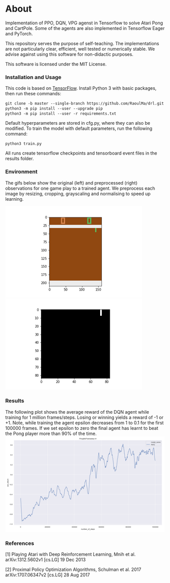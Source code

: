 # About
Implementation of PPO, DQN, VPG agenst in Tensorflow to solve Atari Pong and CartPole. 
Some of the agents are also implemented in Tensorflow Eager and PyTorch.

This repository serves the purpose of self-teaching. The implementations 
are not particularly clear, efficient, well tested or numerically stable. We advise 
against using this software for non-didactic purposes.

This software is licensed under the MIT License.

### Installation and Usage
This code is based on [TensorFlow](https://www.tensorflow.org/). Install Python 3 with basic 
packages, then run these commands: 
```Shell
git clone -b master --single-branch https://github.com/RaoulMa/drl.git
python3 -m pip install --user --upgrade pip
python3 -m pip install --user -r requirements.txt 
```

Default hyperparameters are stored in cfg.py, where they can also be modified. To train the model
with default parameters, run the following command:
```Shell
python3 train.py
```

All runs create tensorflow checkpoints and tensorboard event files in the results folder.

### Environment

The gifs below show the original (left) and preprocessed (right) observations for one game play to 
a trained agent. We preprocess each image by resizing, cropping, grayscaling and normalising
to speed up learning. 

![](images/pong_not_preprocessed.gif)![](images/pong_preprocessed.gif)


### Results
The following plot shows the average reward of the DQN agent while training for 1 million frames/steps. 
Losing or winning yields a reward of -1 or +1. Note, while training the agent epsilon decreases 
from 1 to 0.1 for the first 100000 frames. If we set epsilon to zero the final agent 
has learnt to beat the Pong player more than 90% of the time.
![dqn returns](images/dqn_ext_return_versus_model_name.png)


### References

[1] Playing Atari with Deep Reinforcement Learning, Mnih et al. arXiv:1312.5602v1  [cs.LG]  19 Dec 2013

[2] Proximal Policy Optimization Algorithms, Schulman et al. 2017 arXiv:1707.06347v2  [cs.LG]  28 Aug 2017